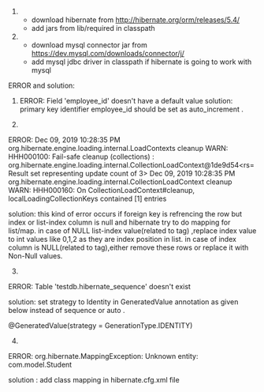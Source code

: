 1. * download hibernate from http://hibernate.org/orm/releases/5.4/
   * add jars from lib/required in classpath
2. * download mysql connector jar from https://dev.mysql.com/downloads/connector/j/
   * add mysql jdbc driver in classpath if hibernate is going to work with mysql

ERROR and solution:
1. ERROR: Field 'employee_id' doesn't have a default value
solution:
primary key identifier employee_id should be set as auto_increment .

2.
ERROR:
Dec 09, 2019 10:28:35 PM org.hibernate.engine.loading.internal.LoadContexts cleanup
WARN: HHH000100: Fail-safe cleanup (collections) : org.hibernate.engine.loading.internal.CollectionLoadContext@1de9d54<rs=Result set representing update count of 3>
Dec 09, 2019 10:28:35 PM org.hibernate.engine.loading.internal.CollectionLoadContext cleanup
WARN: HHH000160: On CollectionLoadContext#cleanup, localLoadingCollectionKeys contained [1] entries

solution:
this kind of error occurs if foreign key is refrencing the row but  index or list-index column is null and hibernate try to do mapping for  list/map.
in case of NULL list-index value(related to <list> tag) ,replace index value to int values like 0,1,2 as they are index position in list.
in case of index column is NULL(related to <map> tag),either remove these rows or  replace it with Non-Null values.

3.
ERROR: Table 'testdb.hibernate_sequence' doesn't exist

solution:
set strategy to Identity in GeneratedValue annotation as given below instead of sequence or auto .

@GeneratedValue(strategy = GenerationType.IDENTITY)

4.
ERROR:
org.hibernate.MappingException: Unknown entity: com.model.Student

solution :
add class mapping in hibernate.cfg.xml file
